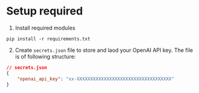 # Setup required

1. Install required modules

```
pip install -r requirements.txt
```

2. Create `secrets.json` file to store and laod your OpenAI API key. The file is of following structure:

```json
// secrets.json
{
    "openai_api_key": "xx-XXXXXXXXXXXXXXXXXXXXXXXXXXXXXXXXXXX"
}
```
